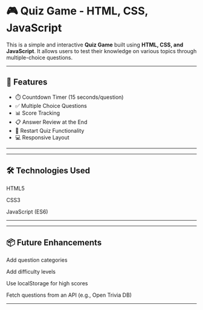 # 🎮 Quiz Game - HTML, CSS, JavaScript

This is a simple and interactive **Quiz Game** built using **HTML, CSS, and JavaScript**. It allows users to test their knowledge on various topics through multiple-choice questions.

---

## 🚀 Features

- ⏱️ Countdown Timer (15 seconds/question)
- ✅ Multiple Choice Questions
- 📊 Score Tracking
- 📋 Answer Review at the End
- 🔁 Restart Quiz Functionality
- 💻 Responsive Layout

---

---

## 🛠 Technologies Used
HTML5

CSS3

JavaScript (ES6)

---

---

## 📦 Future Enhancements
Add question categories

Add difficulty levels

Use localStorage for high scores

Fetch questions from an API (e.g., Open Trivia DB)

---

